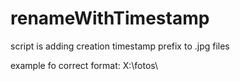 # renameWithTimestamp

script is adding creation timestamp prefix to .jpg files

example fo correct format: X:\fotos\
